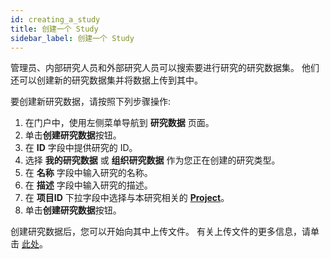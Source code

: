 ```yaml
---
id: creating_a_study
title: 创建一个 Study
sidebar_label: 创建一个 Study
---
```


管理员、内部研究人员和外部研究人员可以搜索要进行研究的研究数据集。 他们还可以创建新的研究数据集并将数据上传到其中。

要创建新研究数据，请按照下列步骤操作:

1. 在门户中，使用左侧菜单导航到 **研究数据** 页面。
2. 单击**创建研究数据**按钮。
3. 在 **ID** 字段中提供研究的 ID。
4. 选择 **我的研究数据** 或 **组织研究数据** 作为您正在创建的研究类型。
5. 在 **名称** 字段中输入研究的名称。
6. 在 **描述** 字段中输入研究的描述。
7. 在 **项目ID** 下拉字段中选择与本研究相关的 [**Project**](/user_guide/sidebar/admin/accounts/projects/introduction)。
8. 单击**创建研究数据**按钮。

创建研究数据后，您可以开始向其中上传文件。 有关上传文件的更多信息，请单击 [此处](./studies_page.md#creating-a-study-and-uploading-files)。
